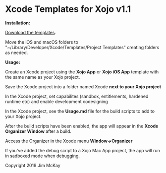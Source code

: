# Xcode Templates for Xojo v1.1    
  
**Installation:**    
  
[Download the templates](https://github.com/jimmckay/Xcode-Templates-for-Xojo/archive/v1.0.zip).     
  
Move the iOS and macOS folders to "~/Library/Developer/Xcode/Templates/Project Templates" creating folders as needed.    
  
**Usage:**    
  
Create an Xcode project using the **Xojo App** or **Xojo iOS App** template with the same name as your Xojo project.     
  
Save the Xcode project into a folder named Xcode **next to your Xojo project**    
  
In the Xcode project, set capabilites (sandbox, entitlements, hardened runtime etc) and enable development codesigning    
  
In the Xcode project, see the **Usage.md** file for the build scripts to add to your Xojo project.  
  
After the build scripts have been enabled, the app will appear in the **Xcode Organizer Window**  after a build.
  
Access the Organizer in the Xcode menu **Window->Organizer**  
  
If you've added the debug script to a Xojo Mac App project, the app will run in sadboxed mode when debugging.  

Copyright 2019 Jim McKay
